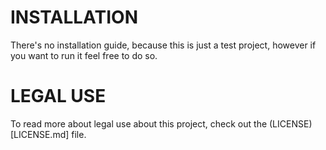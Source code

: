 # INSTALLATION
There's no installation guide, because this is just a test project, however if you want to run it feel free to do so.

# LEGAL USE
To read more about legal use about this project, check out the (LICENSE)[LICENSE.md] file.
